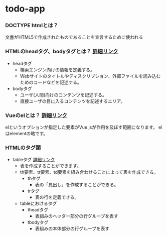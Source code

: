 # todo-app

### DOCTYPE htmlとは？
文書がHTML5で作成されたものであることを宣言するために使われる

### HTMLのheadタグ、bodyタグとは？ [詳細リンク](https://www.webnoiroha.net/html-head-body/)
- headタグ
  - 検索エンジン向けの情報を定義する。
  - Webサイトのタイトルやディスクリプション、外部ファイルを読み込むためのコードなどを記述する。
- bodyタグ
  - ユーザ(人間)向けのコンテンツを記述する。
  - 直接ユーザの目に入るコンテンツを記述するエリア。

### Vueのelとは？ [詳細リンク](http://jsstudy.hatenablog.com/entry/What-is-el-in-Vuejs)
elというオプションが指定した要素がVue.jsが作用を及ぼす範囲になります。
elはelementの略です。

### HTMLのタグ類
- tableタグ [詳細リンク](https://udemy.benesse.co.jp/development/web/html-table.html)
  - 表を作成することができます。
  - th要素、tr要素、td要素を組み合わせることによって表を作成できる。
    - thタグ
      - 表の「見出し」を作成することができる。
    - trタグ
      - 表の行を定義できる。
  - tableにおけるタグ
    - theadタグ
      - 表組みのヘッダー部分の行グループを表す
    - tbodyタグ
      - 表組みの本体部分の行グループを表す